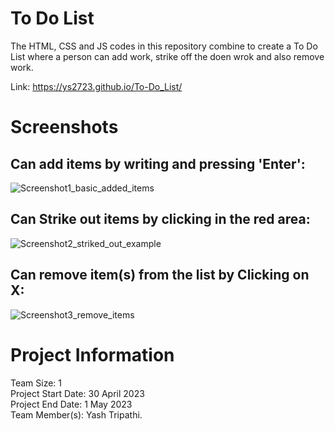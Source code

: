 # To Do List

The HTML, CSS and JS codes in this repository combine to create a To Do List where a person can add work, strike off the doen wrok and also remove work. 

Link: https://ys2723.github.io/To-Do_List/ 

# Screenshots

## Can add items by writing and pressing 'Enter':
![Screenshot1_basic_added_items](https://i.postimg.cc/2ShcPn1Y/Screenshot-16859.png)

## Can Strike out items by clicking in the red area:
![Screenshot2_striked_out_example](https://i.postimg.cc/rmKYZ3Wn/Screenshot-16860.png)

## Can remove item(s) from the list by Clicking on X:
![Screenshot3_remove_items](https://i.postimg.cc/sf5Jf3VP/Screenshot-16861.png)

##
# Project Information
Team Size: 1 <br/>
Project Start Date: 30 April 2023 <br/>
Project End Date: 1 May 2023 <br/>
Team Member(s): Yash Tripathi.
